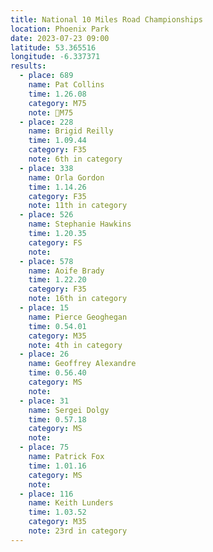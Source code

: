 ```yaml
---
title: National 10 Miles Road Championships
location: Phoenix Park
date: 2023-07-23 09:00
latitude: 53.365516 
longitude: -6.337371
results:
  - place: 689
    name: Pat Collins
    time: 1.26.08
    category: M75
    note: 🥇M75
  - place: 228
    name: Brigid Reilly
    time: 1.09.44
    category: F35
    note: 6th in category 
  - place: 338
    name: Orla Gordon
    time: 1.14.26
    category: F35
    note: 11th in category
  - place: 526
    name: Stephanie Hawkins
    time: 1.20.35
    category: FS
    note: 
  - place: 578
    name: Aoife Brady
    time: 1.22.20
    category: F35
    note: 16th in category
  - place: 15
    name: Pierce Geoghegan
    time: 0.54.01
    category: M35
    note: 4th in category 
  - place: 26
    name: Geoffrey Alexandre
    time: 0.56.40
    category: MS
    note:
  - place: 31
    name: Sergei Dolgy
    time: 0.57.18
    category: MS
    note:
  - place: 75
    name: Patrick Fox
    time: 1.01.16
    category: MS
    note:
  - place: 116
    name: Keith Lunders
    time: 1.03.52
    category: M35
    note: 23rd in category
---
```

